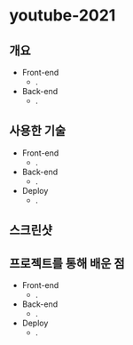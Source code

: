 # youtube-2021

## 개요

- Front-end
  - .
- Back-end
  - .

## 사용한 기술

- Front-end
  - .
- Back-end
  - .
- Deploy
  - .

## 스크린샷

## 프로젝트를 통해 배운 점

- Front-end
  - .
- Back-end
  - .
- Deploy
  - .
